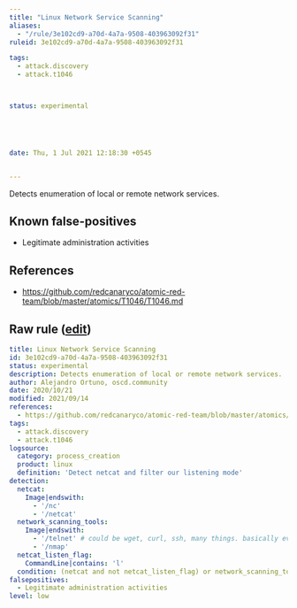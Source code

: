 ```yaml
---
title: "Linux Network Service Scanning"
aliases:
  - "/rule/3e102cd9-a70d-4a7a-9508-403963092f31"
ruleid: 3e102cd9-a70d-4a7a-9508-403963092f31

tags:
  - attack.discovery
  - attack.t1046



status: experimental





date: Thu, 1 Jul 2021 12:18:30 +0545


---
```


Detects enumeration of local or remote network services.

<!--more-->


## Known false-positives

* Legitimate administration activities



## References

* https://github.com/redcanaryco/atomic-red-team/blob/master/atomics/T1046/T1046.md


## Raw rule ([edit](https://github.com/SigmaHQ/sigma/edit/master/rules/linux/process_creation/proc_creation_lnx_network_service_scanning.yml))
```yaml
title: Linux Network Service Scanning
id: 3e102cd9-a70d-4a7a-9508-403963092f31
status: experimental
description: Detects enumeration of local or remote network services.
author: Alejandro Ortuno, oscd.community
date: 2020/10/21
modified: 2021/09/14
references:
  - https://github.com/redcanaryco/atomic-red-team/blob/master/atomics/T1046/T1046.md
tags:
  - attack.discovery
  - attack.t1046
logsource:
  category: process_creation
  product: linux
  definition: 'Detect netcat and filter our listening mode'
detection:
  netcat:
    Image|endswith:
      - '/nc'
      - '/netcat'
  network_scanning_tools:
    Image|endswith:
      - '/telnet' # could be wget, curl, ssh, many things. basically everything that is able to do network connection. consider fine tuning
      - '/nmap'
  netcat_listen_flag:
    CommandLine|contains: 'l'
  condition: (netcat and not netcat_listen_flag) or network_scanning_tools
falsepositives:
  - Legitimate administration activities
level: low
```
